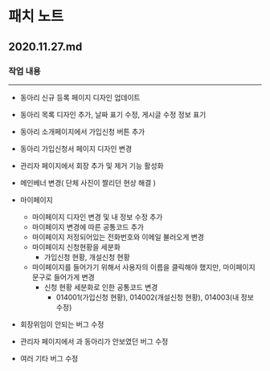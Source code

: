 # 패치 노트
## 2020.11.27.md
###  작업 내용
---
  
- 동아리 신규 등록 페이지 디자인 업데이트

- 동아리 목록 디자인 추가, 날짜 표기 수정, 게시글 수정 정보 표기

- 동아리 소개페이지에서 가입신청 버튼 추가

- 동아리 가입신청서 페이지 디자인 변경

- 관리자 페이지에서 회장 추가 및 제거 기능 활성화

- 메인베너 변경( 단체 사진이 짤리던 현상 해결 )

- 마이페이지  
  - 마이페이지 디자인 변경 및 내 정보 수정 추가  
  - 마이페이지 변경에 따른 공통코드 추가  
  - 마이페이지 저정되어있는 전화번호와 이메일 불러오게 변경  
  - 마이페이지 신청현황을 세분화  
    - 가입신청 현황, 개설신청 현황  
  - 마이페이지를 들어가기 위해서 사용자의 이름을 클릭해야 했지만, 마이페이지 문구로 들어가게 변경  
    - 신청 현황 세분화로 인한 공통코드 변경   
      - 014001(가입신청 현황), 014002(개설신청 현황), 014003(내 정보 수정)   

- 회장위임이 안되는 버그 수정
- 관리자 페이지에서 과 동아리가 안보였던 버그 수정
- 여러 기타 버그 수정
